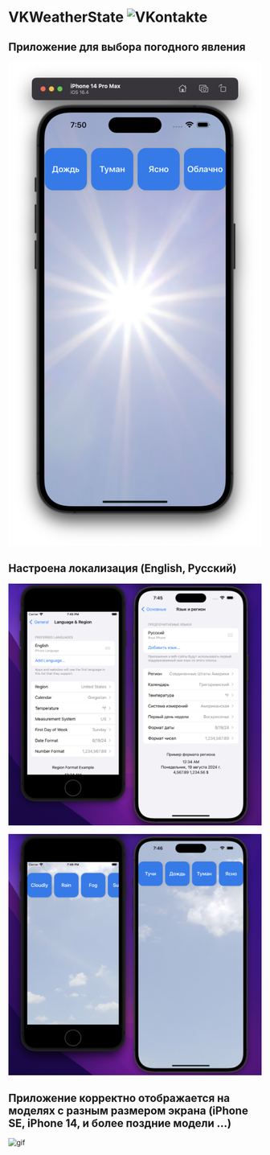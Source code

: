 # VKWeatherState  <img src="https://vk.com/favicon.ico" alt="VKontakte" width="25" height="25">
</a>

## Приложение для выбора погодного явления 

![singlephone](Gif/singleiPhone.png)

## Настроена локализация (English, Русский)

![twophone](Gif/TwoiPhones.png)

![appphone](Gif/TwoiPhonesApp.png)

## Приложение корректно отображается на моделях с разным размером экрана (iPhone SE, iPhone 14, и более поздние модели ...)

![gif](Gif/GifPhones.gif)
